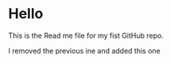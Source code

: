 # Hello

This is the Read me file for my fist GitHub repo.

I removed the previous ine and added this one
